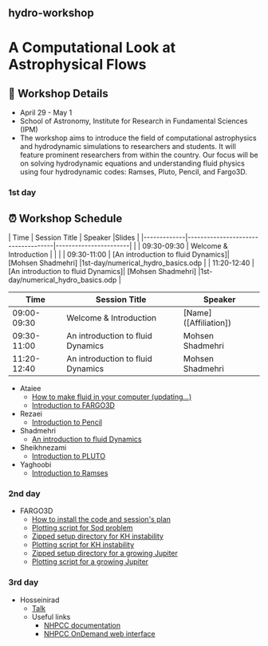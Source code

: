 ## hydro-workshop

# A Computational Look at Astrophysical Flows

## 📅 Workshop Details
-  April 29 - May 1
- School of Astronomy, Institute for Research in Fundamental Sciences (IPM)
- The workshop aims to introduce the field of computational astrophysics and hydrodynamic simulations to researchers and students. It will feature prominent researchers from within the country. Our focus will be on solving hydrodynamic equations and understanding fluid physics using four hydrodynamic codes: Ramses, Pluto, Pencil, and Fargo3D.

### 1st day
## ⏰ Workshop Schedule

| Time        | Session Title                      | Speaker               |Slides                              |
|-------------|------------------------------------|-----------------------|                                    |
| 09:30-09:30 | Welcome & Introduction             |                       |                                    |
| 09:30-11:00 | [An introduction to fluid Dynamics]| [Mohsen Shadmehri]    |1st-day/numerical_hydro_basics.odp  |
| 11:20-12:40 | [An introduction to fluid Dynamics]| [Mohsen Shadmehri]    |1st-day/numerical_hydro_basics.odp  |



| Time        | Session Title          | Speaker               |
|-------------|------------------------|-----------------------|
| 09:00-09:30 | Welcome & Introduction | [Name] ([Affiliation])|
| 09:30-11:00 | An introduction to fluid Dynamics  | Mohsen Shadmehri  |
| 11:20-12:40 | An introduction to fluid Dynamics  | Mohsen Shadmehri  |

* Ataiee
    + [How to make fluid in your computer (updating...)](1st-day/numerical_hydro_basics.odp)
    + [Introduction to FARGO3D](1st-day/fargo3d_intro.pdf)
* Rezaei
    + [Introduction to Pencil]()
* Shadmehri
    + [An introduction to fluid Dynamics]()
* Sheikhnezami
    + [Introduction to PLUTO]()  
* Yaghoobi
    + [Introduction to Ramses]()

    

### 2nd day

* FARGO3D
    + [How to install the code and session's plan](2nd-day/fargo3d_material/usergueid.pdf)
    + [Plotting script for Sod problem](2nd-day/fargo3d_material/sod1dplot.py)
    + [Zipped setup directory for KH instability](2nd-day/fargo3d_material/KH.zip)
    + [Plotting script for KH instability](2nd-day/fargo3d_material/KHplot.py)
    + [Zipped setup directory for a growing Jupiter](2nd-day/fargo3d_material/gjup.zip)
    + [Plotting script for a growing Jupiter](2nd-day/fargo3d_material/gjup.py)

### 3rd day

* Hosseinirad
    + [Talk](3rd-day/Parallel-computing-for-astro.odp)
    + Useful links
        - [NHPCC documentation](https://docs.hpc.iut.ac.ir/about_the_hpc/)
        - [NHPCC OnDemand web interface](https://docs.hpc.iut.ac.ir/user_guide/ondemand/overview/#interactive-apps)
       
